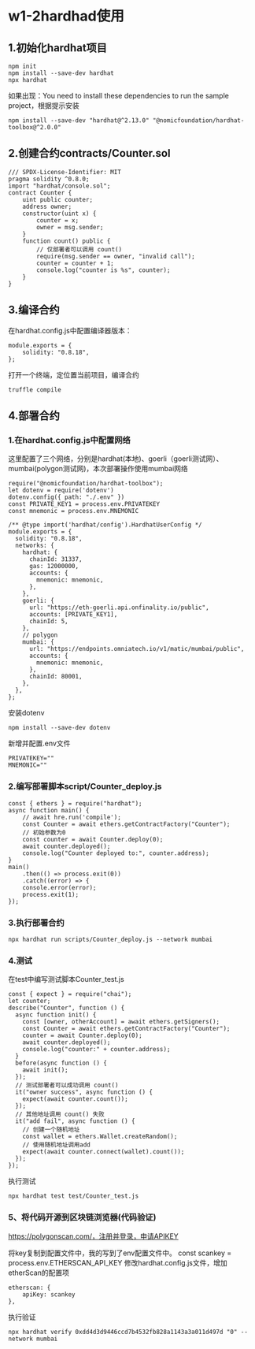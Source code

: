 # w1-2hardhad使用
## 1.初始化hardhat项目
```
npm init
npm install --save-dev hardhat
npx hardhat
```
如果出现：You need to install these dependencies to run the sample project，根据提示安装
```
npm install --save-dev "hardhat@^2.13.0" "@nomicfoundation/hardhat-toolbox@^2.0.0"
```
## 2.创建合约contracts/Counter.sol
```
/// SPDX-License-Identifier: MIT
pragma solidity ^0.8.0;
import "hardhat/console.sol";
contract Counter {
    uint public counter;
    address owner;
    constructor(uint x) {
        counter = x;
        owner = msg.sender;
    }
    function count() public {
        // 仅部署者可以调⽤ count()
        require(msg.sender == owner, "invalid call");
        counter = counter + 1;
        console.log("counter is %s", counter);
    }
}
```
## 3.编译合约
在hardhat.config.js中配置编译器版本：
```
module.exports = {
    solidity: "0.8.18",
};
```
打开一个终端，定位置当前项目，编译合约
```
truffle compile
```
## 4.部署合约
### 1.在hardhat.config.js中配置网络
这里配置了三个网络，分别是hardhat(本地)、goerli（goerli测试网）、mumbai(polygon测试网)，本次部署操作使用mumbai网络
```
require("@nomicfoundation/hardhat-toolbox");
let dotenv = require('dotenv')
dotenv.config({ path: "./.env" })
const PRIVATE_KEY1 = process.env.PRIVATEKEY
const mnemonic = process.env.MNEMONIC

/** @type import('hardhat/config').HardhatUserConfig */
module.exports = {
  solidity: "0.8.18",
  networks: {
    hardhat: {
      chainId: 31337,
      gas: 12000000,
      accounts: {
        mnemonic: mnemonic,
      },
    },
    goerli: {
      url: "https://eth-goerli.api.onfinality.io/public",
      accounts: [PRIVATE_KEY1],
      chainId: 5,
    },
    // polygon
    mumbai: {
      url: "https://endpoints.omniatech.io/v1/matic/mumbai/public",
      accounts: {
        mnemonic: mnemonic,
      },
      chainId: 80001,
    },
  },
};
```
安装dotenv
```
npm install --save-dev dotenv
```
新增并配置.env文件
```
PRIVATEKEY=""
MNEMONIC=""
```
### 2.编写部署脚本script/Counter_deploy.js
```
const { ethers } = require("hardhat");
async function main() {
    // await hre.run('compile');
    const Counter = await ethers.getContractFactory("Counter");
    // 初始参数为0
    const counter = await Counter.deploy(0);
    await counter.deployed();
    console.log("Counter deployed to:", counter.address);
}
main()
    .then(() => process.exit(0))
    .catch((error) => {
    console.error(error);
    process.exit(1);
});
```
### 3.执行部署合约
    npx hardhat run scripts/Counter_deploy.js --network mumbai

### 4.测试
在test中编写测试脚本Counter_test.js
```
const { expect } = require("chai");
let counter;
describe("Counter", function () {
  async function init() {
    const [owner, otherAccount] = await ethers.getSigners();
    const Counter = await ethers.getContractFactory("Counter");
    counter = await Counter.deploy(0);
    await counter.deployed();
    console.log("counter:" + counter.address);
  }
  before(async function () {
    await init();
  });
  // 测试部署者可以成功调⽤ count()
  it("owner success", async function () {
    expect(await counter.count());
  });
  // 其他地址调⽤ count() 失败
  it("add fail", async function () {
    // 创建一个随机地址
    const wallet = ethers.Wallet.createRandom();
    // 使用随机地址调用add
    expect(await counter.connect(wallet).count());
  });
});
```
执行测试
```
npx hardhat test test/Counter_test.js
```
### 5、将代码开源到区块链浏览器(代码验证)
https://polygonscan.com/，注册并登录，申请APIKEY  

将key复制到配置文件中，我的写到了env配置文件中。
    const scankey = process.env.ETHERSCAN_API_KEY
修改hardhat.config.js文件，增加etherScan的配置项
```
etherscan: {
    apiKey: scankey
},
```
执行验证
```
npx hardhat verify 0xdd4d3d9446ccd7b4532fb828a1143a3a011d497d "0" --network mumbai
```
